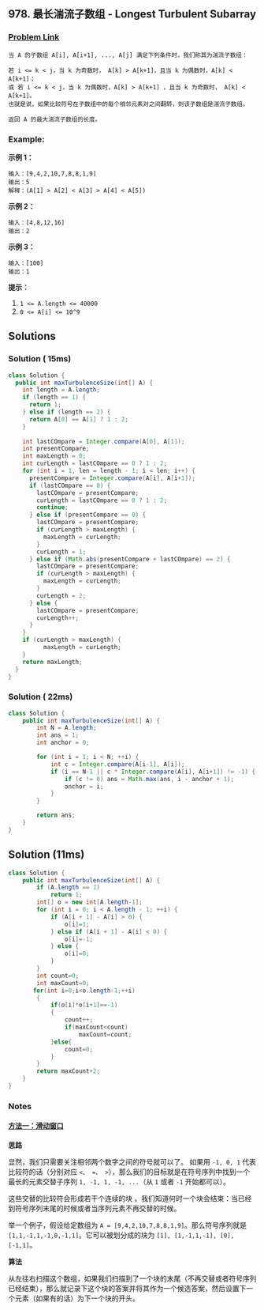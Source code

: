 ## 978. 最长湍流子数组 - Longest Turbulent Subarray

> 

### [Problem Link](https://leetcode-cn.com/problems/longest-turbulent-subarray/)
	当 A 的子数组 A[i], A[i+1], ..., A[j] 满足下列条件时，我们称其为湍流子数组：
	
	若 i <= k < j，当 k 为奇数时， A[k] > A[k+1]，且当 k 为偶数时，A[k] < A[k+1]；
	或 若 i <= k < j，当 k 为偶数时，A[k] > A[k+1] ，且当 k 为奇数时， A[k] < A[k+1]。
	也就是说，如果比较符号在子数组中的每个相邻元素对之间翻转，则该子数组是湍流子数组。
	
	返回 A 的最大湍流子数组的长度。

### Example:

**示例 1：**

```
输入：[9,4,2,10,7,8,8,1,9]
输出：5
解释：(A[1] > A[2] < A[3] > A[4] < A[5])
```

**示例 2：**

```
输入：[4,8,12,16]
输出：2
```

**示例 3：**

```
输入：[100]
输出：1
```

 

**提示：**

1. `1 <= A.length <= 40000`
2. `0 <= A[i] <= 10^9`

## Solutions
### Solution  ( 15ms)
```java
class Solution {
  public int maxTurbulenceSize(int[] A) {
    int length = A.length;
    if (length == 1) {
      return 1;
    } else if (length == 2) {
      return A[0] == A[1] ? 1 : 2;
    }
    
    int lastCOmpare = Integer.compare(A[0], A[1]);
    int presentCompare;
    int maxLength = 0;
    int curLength = lastCOmpare == 0 ? 1 : 2;
    for (int i = 1, len = length - 1; i < len; i++) {
      presentCompare = Integer.compare(A[i], A[i+1]);
      if (lastCOmpare == 0) {
        lastCOmpare = presentCompare;
        curLength = lastCOmpare == 0 ? 1 : 2;
        continue;
      } else if (presentCompare == 0) {
        lastCOmpare = presentCompare;
        if (curLength > maxLength) {
          maxLength = curLength;
        }
        curLength = 1;
      } else if (Math.abs(presentCompare + lastCOmpare) == 2) {
        lastCOmpare = presentCompare;
        if (curLength > maxLength) {
          maxLength = curLength;
        }
        curLength = 2;
      } else {
        lastCOmpare = presentCompare;
        curLength++;
      }
    }
    if (curLength > maxLength) {
          maxLength = curLength;
    }
    return maxLength;
  }
}
```
### Solution  ( 22ms)
```java
class Solution {
    public int maxTurbulenceSize(int[] A) {
        int N = A.length;
        int ans = 1;
        int anchor = 0;

        for (int i = 1; i < N; ++i) {
            int c = Integer.compare(A[i-1], A[i]);
            if (i == N-1 || c * Integer.compare(A[i], A[i+1]) != -1) {
                if (c != 0) ans = Math.max(ans, i - anchor + 1);
                anchor = i;
            }
        }

        return ans;
    }
}
```
## Solution (11ms)

```java
class Solution {
    public int maxTurbulenceSize(int[] A) {
        if (A.length == 1)
            return 1;
        int[] o = new int[A.length-1];
        for (int i = 0; i < A.length - 1; ++i) {
            if (A[i + 1] - A[i] > 0) {
                o[i]=1;
            } else if (A[i + 1] - A[i] < 0) {
                o[i]=-1;
            } else {
                o[i]=0;
            }
        }
        int count=0;
        int maxCount=0;
       for(int i=0;i<o.length-1;++i)
        {
            if(o[i]*o[i+1]==-1)
            {
                count++;
                if(maxCount<count)
                    maxCount=count;
            }else{
                count=0;
            }
        }
        return maxCount+2;
    }
}
```

### Notes

#### [方法一：滑动窗口](https://leetcode-cn.com/articles/longest-turbulent-subarray/)

**思路**

显然，我们只需要关注相邻两个数字之间的符号就可以了。 如果用 `-1, 0, 1` 代表比较符的话（分别对应 `<、 =、 >`），那么我们的目标就是在符号序列中找到一个最长的元素交替子序列 `1, -1, 1, -1, ...`（从 `1` 或者 `-1` 开始都可以）。

这些交替的比较符会形成若干个连续的块 。我们知道何时一个块会结束：当已经到符号序列末尾的时候或者当序列元素不再交替的时候。

举一个例子，假设给定数组为 `A = [9,4,2,10,7,8,8,1,9]`。那么符号序列就是 `[1,1,-1,1,-1,0,-1,1]`。它可以被划分成的块为 `[1], [1,-1,1,-1], [0], [-1,1]`。

**算法**

从左往右扫描这个数组，如果我们扫描到了一个块的末尾（不再交替或者符号序列已经结束），那么就记录下这个块的答案并将其作为一个候选答案，然后设置下一个元素（如果有的话）为下一个块的开头。